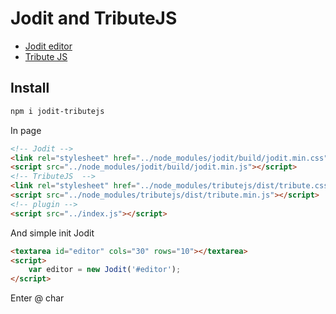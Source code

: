 # Jodit and TributeJS
* [Jodit editor](https://xdsoft.net/jodit/)
* [Tribute JS](https://github.com/zurb/tribute)

## Install
```bash
npm i jodit-tributejs
```

In page
```html
<!-- Jodit -->
<link rel="stylesheet" href="../node_modules/jodit/build/jodit.min.css">
<script src="../node_modules/jodit/build/jodit.min.js"></script>
<!-- TributeJS  -->
<link rel="stylesheet" href="../node_modules/tributejs/dist/tribute.css">
<script src="../node_modules/tributejs/dist/tribute.min.js"></script>
<!-- plugin -->
<script src="../index.js"></script>
```

And simple init Jodit
```html
<textarea id="editor" cols="30" rows="10"></textarea>
<script>
	var editor = new Jodit('#editor');
</script>
```

Enter @ char


